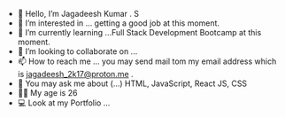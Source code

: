 - 👋 Hello, I’m Jagadeesh Kumar . S
- 👀 I’m interested in ... getting a good job at this moment.
- 🌱 I’m currently learning ...Full Stack Development Bootcamp at this moment.
- 💞️ I’m looking to collaborate on ...
- 📫 How to reach me ... you may send mail tom my email address which is jagadeesh_2k17@proton.me .
- 💬 You may ask me about (...) HTML, JavaScript, React JS, CSS
- 🧔‍♂️ My age is 26
- 💻 Look at my Portfolio ...

<!---
Jagadeesh-Kumar-Initial-Is-S/Jagadeesh-Kumar-Initial-Is-S is a ✨ special ✨ repository because its `README.md` (this file) appears on your GitHub profile.
You can click the Preview link to take a look at your changes.
--->
